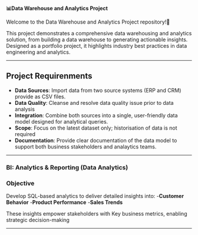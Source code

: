**📊Data Warehouse and Analytics Project**

Welcome to the Data Warehouse and Analytics Project repository!🚀

This project demonstrates a comprehensive data warehousing and analytics solution, from building a data warehouse to generating actionable insights. Designed as a portfolio project, it highlights industry best practices in data engineering and analytics.

---

## Project Requirenments
- **Data Sources**: Import data from two source systems (ERP and CRM) provide as CSV files.
- **Data Quality**: Cleanse and resolve data quality issue prior to data analysis
- **Integration**: Combine both sources into a single, user-friendly data model designed for analytical queries.
- **Scope**: Focus on the latest dataset only; historisation of data is not required
- **Documentation**: Provide clear documentation of the data model to support both business stakeholders and analaytics teams.

---

### BI: Analytics & Reporting (Data Analytics)

### Objective
Develop SQL-based analytics to deliver detailed insights into:
-**Customer Behavior**
-**Product Performance**
-**Sales Trends**

These insights empower stakeholders with Key business metrics, enabling strategic decision-making

---
